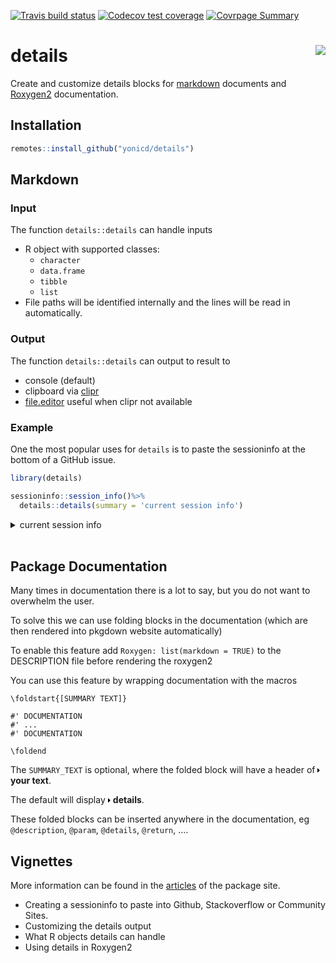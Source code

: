 
<!-- README.md is generated from README.Rmd. Please edit that file -->

<!-- badges: start -->

[![Travis build
status](https://travis-ci.org/yonicd/details.svg?branch=master)](https://travis-ci.org/yonicd/details)
[![Codecov test
coverage](https://codecov.io/gh/yonicd/details/branch/master/graph/badge.svg)](https://codecov.io/gh/yonicd/details?branch=master)
[![Covrpage
Summary](https://img.shields.io/badge/covrpage-Last_Build_2019_09_08-brightgreen.svg)](http://tinyurl.com/yyodcwc7)
<!-- badges: end -->

# details <img src="https://github.com/yonicd/details/raw/master/input/logo.png" align="right" />

Create and customize details blocks for [markdown](#markdown) documents
and [Roxygen2](#package-documentation) documentation.

## Installation

``` r
remotes::install_github("yonicd/details")
```

## Markdown

### Input

The function `details::details` can handle inputs

  - R object with supported classes:
      - `character`
      - `data.frame`
      - `tibble`
      - `list`
  - File paths will be identified internally and the lines will be read
    in automatically.

### Output

The function `details::details` can output to result to

  - console (default)
  - clipboard via
    [clipr](https://github.com/mdlincoln/clipr)
  - [file.editor](https://stat.ethz.ch/R-manual/R-devel/library/utils/html/file.edit.html)
    useful when clipr not available

### Example

One the most popular uses for `details` is to paste the sessioninfo at
the bottom of a GitHub issue.

``` r
library(details)

sessioninfo::session_info()%>%
  details::details(summary = 'current session info')
```

<details closed>

<summary> <span title="Click to Expand"> current session info </span>
</summary>

``` r

─ Session info ──────────────────────────────────────────────────────────
 setting  value                       
 version  R version 3.6.1 (2019-07-05)
 os       macOS Mojave 10.14.5        
 system   x86_64, darwin15.6.0        
 ui       RStudio                     
 language (EN)                        
 collate  en_US.UTF-8                 
 ctype    en_US.UTF-8                 
 tz       America/New_York            
 date     2019-09-08                  

─ Packages ──────────────────────────────────────────────────────────────
 package     * version    date       lib
 assertthat    0.2.1      2019-03-21 [1]
 backports     1.1.4      2019-04-10 [1]
 callr         3.3.1      2019-07-18 [1]
 cli           1.1.0      2019-03-19 [1]
 clipr         0.7.0      2019-07-23 [1]
 commonmark    1.7        2018-12-01 [1]
 covr        * 3.2.1      2018-10-18 [1]
 covrpage      0.0.70     2019-07-22 [1]
 crayon        1.3.4      2017-09-16 [1]
 curl          4.0        2019-07-22 [1]
 desc          1.2.0      2019-07-25 [1]
 details     * 0.0.7      2019-09-08 [1]
 digest        0.6.20     2019-07-04 [1]
 evaluate      0.14       2019-05-28 [1]
 fontawesome   0.1.0      2019-09-01 [1]
 fs            1.3.1      2019-05-06 [1]
 git2r         0.26.1     2019-06-29 [1]
 highr         0.8        2019-03-20 [1]
 htmltools     0.3.6.9004 2019-09-08 [1]
 httr          1.4.1      2019-08-05 [1]
 knitr       * 1.23       2019-05-18 [1]
 lazyeval      0.2.2      2019-03-15 [1]
 magrittr    * 1.5        2014-11-22 [1]
 MASS          7.3-51.4   2019-03-31 [1]
 memoise       1.1.0      2017-04-21 [1]
 packrat       0.5.0      2018-11-14 [1]
 pillar        1.4.2      2019-06-29 [1]
 pkgconfig     2.0.2      2018-08-16 [1]
 pkgdown       1.1.0.9000 2019-08-06 [1]
 processx      3.4.1      2019-07-18 [1]
 ps            1.3.0      2018-12-21 [1]
 purrr         0.3.2      2019-03-15 [1]
 R6            2.4.0      2019-02-14 [1]
 Rcpp          1.0.2      2019-07-25 [1]
 rematch2      2.1.0      2019-07-11 [1]
 remotes       2.1.0      2019-06-24 [1]
 rex           1.1.2      2017-10-19 [1]
 rlang         0.4.0      2019-06-25 [1]
 rmarkdown     1.14       2019-07-12 [1]
 roxygen2      6.1.1      2018-11-07 [1]
 rprojroot     1.3-2      2018-01-03 [1]
 rsconnect     0.8.15     2019-07-22 [1]
 rstudioapi    0.10       2019-03-19 [1]
 sessioninfo   1.1.1      2018-11-05 [1]
 stringi       1.4.3      2019-03-12 [1]
 stringr       1.4.0      2019-02-10 [1]
 testthat    * 2.1.1      2019-04-23 [1]
 tibble        2.1.3      2019-06-06 [1]
 whisker       0.4        2019-08-28 [1]
 withr         2.1.2      2018-03-15 [1]
 xfun          0.8        2019-06-25 [1]
 xml2          1.2.2      2019-08-09 [1]
 yaml          2.2.0      2018-07-25 [1]
 source                              
 CRAN (R 3.6.0)                      
 CRAN (R 3.6.0)                      
 CRAN (R 3.6.0)                      
 CRAN (R 3.6.0)                      
 CRAN (R 3.6.0)                      
 CRAN (R 3.6.0)                      
 CRAN (R 3.6.0)                      
 local                               
 CRAN (R 3.6.0)                      
 CRAN (R 3.6.1)                      
 Github (r-lib/desc@c860e7b)         
 local                               
 CRAN (R 3.6.0)                      
 CRAN (R 3.6.0)                      
 Github (rstudio/fontawesome@ba97af5)
 CRAN (R 3.6.0)                      
 CRAN (R 3.6.0)                      
 CRAN (R 3.6.0)                      
 Github (rstudio/htmltools@840d786)  
 CRAN (R 3.6.0)                      
 CRAN (R 3.6.0)                      
 CRAN (R 3.6.0)                      
 CRAN (R 3.6.0)                      
 CRAN (R 3.6.1)                      
 CRAN (R 3.6.0)                      
 CRAN (R 3.6.0)                      
 CRAN (R 3.6.0)                      
 CRAN (R 3.6.0)                      
 local                               
 CRAN (R 3.6.0)                      
 CRAN (R 3.6.0)                      
 CRAN (R 3.6.0)                      
 CRAN (R 3.6.0)                      
 CRAN (R 3.6.0)                      
 CRAN (R 3.6.0)                      
 CRAN (R 3.6.0)                      
 CRAN (R 3.6.0)                      
 CRAN (R 3.6.0)                      
 CRAN (R 3.6.0)                      
 CRAN (R 3.6.0)                      
 CRAN (R 3.6.0)                      
 CRAN (R 3.6.0)                      
 CRAN (R 3.6.0)                      
 CRAN (R 3.6.0)                      
 CRAN (R 3.6.0)                      
 CRAN (R 3.6.0)                      
 CRAN (R 3.6.0)                      
 CRAN (R 3.6.0)                      
 CRAN (R 3.6.1)                      
 CRAN (R 3.6.0)                      
 CRAN (R 3.6.0)                      
 CRAN (R 3.6.0)                      
 CRAN (R 3.6.0)                      

[1] /Library/Frameworks/R.framework/Versions/3.6/Resources/library
```

</details>

<br>

## Package Documentation

Many times in documentation there is a lot to say, but you do not want
to overwhelm the user.

To solve this we can use folding blocks in the documentation (which are
then rendered into pkgdown website automatically)

To enable this feature add `Roxygen: list(markdown = TRUE)` to the
DESCRIPTION file before rendering the roxygen2

You can use this feature by wrapping documentation with the macros

    \foldstart{[SUMMARY TEXT]}
    
    #' DOCUMENTATION
    #' ...
    #' DOCUMENTATION
    
    \foldend

The `SUMMARY_TEXT` is optional, where the folded block will have a
header of
<svg style="height:0.8em;top:.04em;position:relative;" viewBox="0 0 192 512"><path d="M0 384.662V127.338c0-17.818 21.543-26.741 34.142-14.142l128.662 128.662c7.81 7.81 7.81 20.474 0 28.284L34.142 398.804C21.543 411.404 0 402.48 0 384.662z"/></svg>
**your text**.

The default will display
<svg style="height:0.8em;top:.04em;position:relative;" viewBox="0 0 192 512"><path d="M0 384.662V127.338c0-17.818 21.543-26.741 34.142-14.142l128.662 128.662c7.81 7.81 7.81 20.474 0 28.284L34.142 398.804C21.543 411.404 0 402.48 0 384.662z"/></svg>
**details**.

These folded blocks can be inserted anywhere in the documentation, eg
`@description`, `@param`, `@details`, `@return`, ….

## Vignettes

More information can be found in the
[articles](https://yonicd.github.io/details/) of the package site.

  - Creating a sessioninfo to paste into Github, Stackoverflow or
    Community Sites.
  - Customizing the details output
  - What R objects details can handle
  - Using details in Roxygen2
